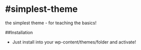 #simplest-theme
==============

the simplest theme - for teaching the basics!

##Installation
* Just install into your wp-content/themes/folder and activate!
